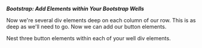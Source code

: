 ***Bootstrap: Add Elements within Your Bootstrap Wells***

Now we're several div elements deep on each column of our row. This is as deep as we'll need to go. Now we can add our button elements.

Nest three button elements within each of your well div elements.

